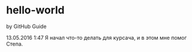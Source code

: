 # hello-world
by GitHub Guide

13.05.2016 1:47 Я начал что-то делать для курсача, и в этом мне помог Степа.

